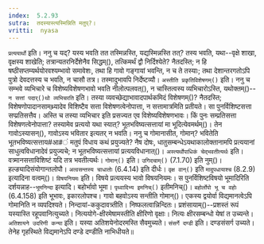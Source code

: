 ```yaml
---
index:  5.2.93
sutra:  तदस्यास्त्यस्मिन्निति मतुप्?।
vritti:  nyasa
---
```


`प्रत्ययार्थो` इति। ननु च यद्? यस्य भवति तत तस्मिन्नस्ति, यद्यस्मिन्नस्ति तत्? तस्य भवति, यथा--वृक्षे शाखा, वृक्षस्य शाखेति; तत्रान्यतरनिर्देशेनैव सिद्धम्(), तत्किमर्थं द्वौ निर्दिश्येते? नैतदस्ति; न हि षष्ठीसप्तम्यर्थयोरवश्यम्भावो समावेशः, तथा हि गावो गङ्गायां भवन्ति, न च ते तस्याः; तथा देशान्तरगतोऽपि पुत्रो देवदत्तस्य च भवति, न चासौ तत्र। तस्मादुभावपि निर्देष्टव्यौ। `अस्तीति प्रकृतिविशेषणम्()` इति। ननु च सम्भवे व्यभिचारे च विशेष्यविशेषणभावो भवति नीलोत्पलवत्(), न चास्तित्वस्य व्यभिचारोऽस्ति, यथोक्तम्()--`न सत्तां पदार्()थो व्यभिचरति` इति। तस्या व्यवच्छेद्याभावादपार्थकमिदं विशेषणम्()? नैतदस्ति; विशेषणोपादानसामथ्र्यादेव विशिष्टैव सत्ता विशेषणत्वेनोपात्ता, न सत्तामात्रमिति प्रतीयते। सा पुनर्विशिष्टसत्ता सप्प्रतिसत्तैव। अस्ति च तस्या व्यभिचार इति प्रसज्यत एव विशेष्यविशेषणभावः। किं पुनः सम्प्रतिसत्ता विशेषणत्वेनोपात्ता? तस्यामेव प्रत्ययो यथा स्यात्? भूतभविष्यत्सत्तायां मा भूदित्येवमर्थम्()। तेन गावोऽस्यासन्(), गावोऽस्य भवितार इत्यतर् न भवति। ननु च गोमानासीत, गोमान्? भवितेति भूतभविष्यत्सत्ताय#आ#ं मतुपं विधाय कथं प्रयुज्यते? नैष दोषः, धातुसम्बन्धेऽयथाकालोक्तानामपि प्रत्ययानां साधुत्वविधानादेवं प्रयुज्यचे; न भूतभविष्यत्सत्तायां प्रत्ययविधानात्()। `अस्त्यर्थोपाधिकं चेद्भवतीत्यर्थः` इति। वत्र्मानसत्ताविशिष्टं यदि तत्र भवतीत्यर्थः। `गोमान्()` इति। `उगिदचाम्()` (7.1.70) इति नुम्()। हल्ङ्यादिसंयोगान्तलोपौ। `अत्वसन्तस्य चाधातोः` (6.4.14) इति दीर्धः। `वृक्ष वान्()` इति `मादुपधायाश्च` (8.2.9) इत्यादिना वत्वम्()।
`विषयनियमः` इति। विषये प्रत्ययस्य भावो विषयनियमः। 
स पुनर्विशिष्टविषयो भूमादिरिति दर्शयन्नाह--`भूमनिन्दा` इत्यादि। बहोर्भावो भूमा। `पृथ्वादिभ्य इमनिच्()`  इतीमनिच्()। `बहोर्लोपो भू च वहोः` (6.4.158) इति भूभावः, इकारलोपश्च। गावो बहवोऽस्य सन्तीति गोमान्()। एकस्य द्वयोर्वा विद्यमानत्वेऽपि गोमानिति न व्यपदिश्यते। निन्दायां-ककुदावत्र्तीति। निष्फलत्वान्निन्दितः। प्रशंसायाम्()--प्रशस्तं रूपं यस्यास्ति रहूपवानित्युच्यते। नित्ययोगे-क्षीरमेषामस्तीति क्षीरिणो वृक्षाः। नित्यः क्षीरसम्बन्धो येषां त उच्यन्ते। `अतिशायने उदरिणी कन्या` इति। यस्या अतिशयेनोदरमस्ति सैवमुच्यते। `संसर्गे दण्डी` इति। दण्डसंसर्ग उच्यते। तेनेह गृहस्थिते विद्यमानेऽपि दण्डे दण्डीति नाभिधीयते॥

